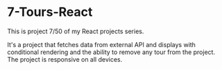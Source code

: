 # 7-Tours-React
This is project 7/50 of my React projects series.

It's a project that fetches data from external API and displays with conditional rendering and the ability to remove any tour from the project. 
The project is responsive on all devices.
